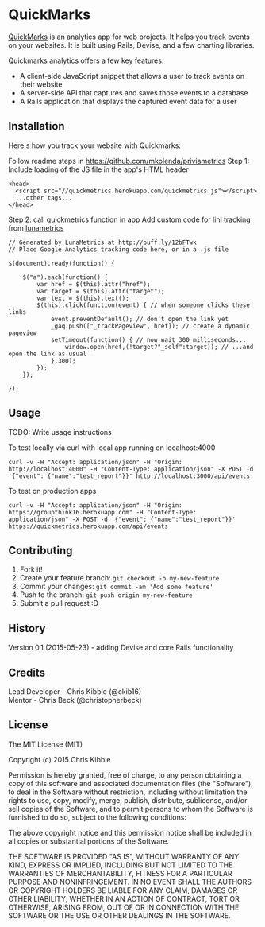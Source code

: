 # QuickMarks

[QuickMarks](https://quickmetrics.herokuapp.com) is an analytics app for web projects. It helps you track events on your websites. It is built using Rails, Devise, and a few charting libraries.

Quickmarks analytics offers a few key features:  
- A client-side JavaScript snippet that allows a user to track events on their website  
- A server-side API that captures and saves those events to a database  
- A Rails application that displays the captured event data for a user  

## Installation

Here's how you track your website with Quickmarks:

Follow readme steps in https://github.com/mkolenda/priviametrics
Step 1: Include loading of the JS file in the app's HTML header

```
<head>
  <script src="//quickmetrics.herokuapp.com/quickmetrics.js"></script>
  ...other tags...
</head>
```

Step 2: call quickmetrics function in app
Add custom code for linl tracking from [lunametrics]( http://www.lunametrics.com/blog/2013/07/02/jquery-event-tracking-generator-google-analytics/)

```
// Generated by LunaMetrics at http://buff.ly/12bFTwk
// Place Google Analytics tracking code here, or in a .js file

$(document).ready(function() {

	$("a").each(function() {
		var href = $(this).attr("href");
		var target = $(this).attr("target");
		var text = $(this).text();
		$(this).click(function(event) { // when someone clicks these links
			event.preventDefault(); // don't open the link yet
			_gaq.push(["_trackPageview", href]); // create a dynamic pageview
			setTimeout(function() { // now wait 300 milliseconds...
				window.open(href,(!target?"_self":target)); // ...and open the link as usual
			},300);
		});
	});

});
```

## Usage

TODO: Write usage instructions

To test locally via curl with local app running on localhost:4000

```
curl -v -H "Accept: application/json" -H "Origin: http://localhost:4000" -H "Content-Type: application/json" -X POST -d '{"event": {"name":"test_report"}}' http://localhost:3000/api/events
```

To test on production apps

```
curl -v -H "Accept: application/json" -H "Origin: https://groupthink16.herokuapp.com" -H "Content-Type: application/json" -X POST -d '{"event": {"name":"test_report"}}' https://quickmetrics.herokuapp.com/api/events
```

## Contributing

1. Fork it!
2. Create your feature branch: `git checkout -b my-new-feature`
3. Commit your changes: `git commit -am 'Add some feature'`
4. Push to the branch: `git push origin my-new-feature`
5. Submit a pull request :D

## History

Version 0.1 (2015-05-23) - adding Devise and core Rails functionality

## Credits

Lead Developer - Chris Kibble (@ckib16)  
Mentor - Chris Beck (@christopherbeck)

## License

The MIT License (MIT)

Copyright (c) 2015 Chris Kibble

Permission is hereby granted, free of charge, to any person obtaining a copy of this software and associated documentation files (the "Software"), to deal in the Software without restriction, including without limitation the rights to use, copy, modify, merge, publish, distribute, sublicense, and/or sell copies of the Software, and to permit persons to whom the Software is furnished to do so, subject to the following conditions:

The above copyright notice and this permission notice shall be included in all copies or substantial portions of the Software.

THE SOFTWARE IS PROVIDED "AS IS", WITHOUT WARRANTY OF ANY KIND, EXPRESS OR IMPLIED, INCLUDING BUT NOT LIMITED TO THE WARRANTIES OF MERCHANTABILITY, FITNESS FOR A PARTICULAR PURPOSE AND NONINFRINGEMENT. IN NO EVENT SHALL THE AUTHORS OR COPYRIGHT HOLDERS BE LIABLE FOR ANY CLAIM, DAMAGES OR OTHER LIABILITY, WHETHER IN AN ACTION OF CONTRACT, TORT OR OTHERWISE, ARISING FROM, OUT OF OR IN CONNECTION WITH THE SOFTWARE OR THE USE OR OTHER DEALINGS IN THE SOFTWARE.
